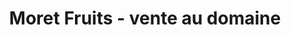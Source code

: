 ---
title: "Moret Fruits - vente au domaine"
url: /martigny/moret-fruits-vente-au-domaine/
shop: Hofladen
---